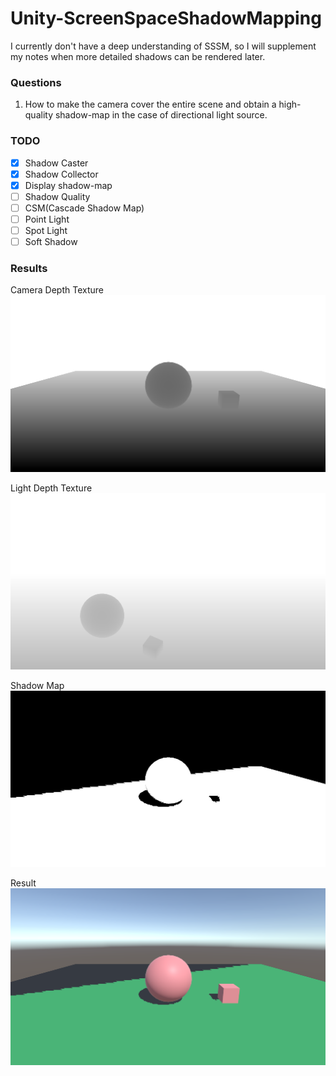 # Unity-ScreenSpaceShadowMapping

I currently don't have a deep understanding of SSSM, so I will supplement my notes when more detailed shadows can be rendered later.

### Questions

1. How to make the camera cover the entire scene and obtain a high-quality shadow-map in the case of directional light source.

### TODO
- [x] Shadow Caster
- [x] Shadow Collector
- [x] Display shadow-map
- [ ] Shadow Quality
- [ ] CSM(Cascade Shadow Map)
- [ ] Point Light
- [ ] Spot Light
- [ ] Soft Shadow

### Results

Camera Depth Texture
![camera-depth](/Imgs/Shadow/camera_depth_tex.png)

Light Depth Texture
![light-depth](/Imgs/Shadow/light_depth_tex.png)

Shadow Map
![shadow-map](/Imgs/Shadow/shadow_map.png)

Result
![result](/Imgs/Shadow/result.png)